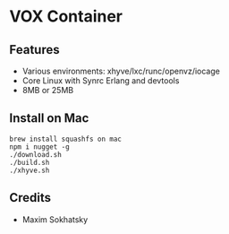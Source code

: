 VOX Container
=============

Features
--------

* Various environments: xhyve/lxc/runc/openvz/iocage
* Core Linux with Synrc Erlang and devtools
* 8MB or 25MB

Install on Mac
--------------

```
brew install squashfs on mac
npm i nugget -g
./download.sh
./build.sh
./xhyve.sh
````

Credits
-------

* Maxim Sokhatsky
